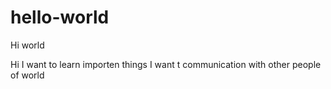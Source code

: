 # hello-world
Hi world

Hi  I want to learn importen things
I want t communication with other people of world
